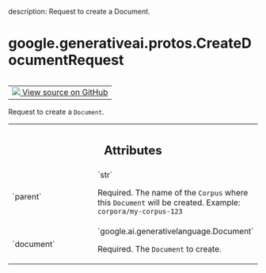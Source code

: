 description: Request to create a Document.

<div itemscope itemtype="http://developers.google.com/ReferenceObject">
<meta itemprop="name" content="google.generativeai.protos.CreateDocumentRequest" />
<meta itemprop="path" content="Stable" />
</div>

# google.generativeai.protos.CreateDocumentRequest

<!-- Insert buttons and diff -->

<table class="tfo-notebook-buttons tfo-api nocontent" align="left">
<td>
  <a target="_blank" href="https://github.com/googleapis/google-cloud-python/tree/main/packages/google-ai-generativelanguage/google/ai/generativelanguage_v1beta/types/retriever_service.py#L302-L321">
    <img src="https://www.tensorflow.org/images/GitHub-Mark-32px.png" />
    View source on GitHub
  </a>
</td>
</table>



Request to create a ``Document``.

<!-- Placeholder for "Used in" -->




<!-- Tabular view -->
 <table class="responsive fixed orange">
<colgroup><col width="214px"><col></colgroup>
<tr><th colspan="2"><h2 class="add-link">Attributes</h2></th></tr>

<tr>
<td>
`parent`<a id="parent"></a>
</td>
<td>
`str`

Required. The name of the ``Corpus`` where this ``Document``
will be created. Example: ``corpora/my-corpus-123``
</td>
</tr><tr>
<td>
`document`<a id="document"></a>
</td>
<td>
`google.ai.generativelanguage.Document`

Required. The ``Document`` to create.
</td>
</tr>
</table>



